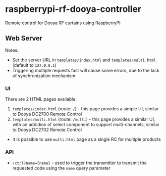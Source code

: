 # raspberrypi-rf-dooya-controller
Remote control for Dooya RF curtains using RaspberryPi

## Web Server
Notes: 
- Set the server URL in `templates/index.html` and `templates/multi.html` (default to `127.0.0.1`)
- Triggering multiple requests fast will cause some errors, due to the lack of synchronization mechanism

### UI
There are 2 HTML pages available:
1. `templates/index.html` (route: `/`) - this page provides a simple UI, similar to Dooya DC2700 Remote Control
2. `templates/multi.html` (route: `/multi`) - this page provides a similar UI, with an addidion of select component to support multi-channels, similar to Dooya DC2702 Remote Control
- It is possible to use `multi.html` page as a single RC for multiple products

### API
- `/ctrl?name={name}` - used to trigger the transmitter to transmit the requested code using the `name` query parameter